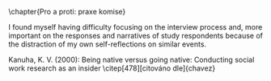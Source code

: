 \chapter{Pro a proti: praxe komise}


I found myself having difficulty focusing on the interview process and, more important on the responses and narratives of study respondents because of the distraction of my own self-reflections on similar events. 

Kanuha, K. V. (2000): Being native versus going native: Conducting social work research as an insider \citep[478][citováno dle]{chavez}